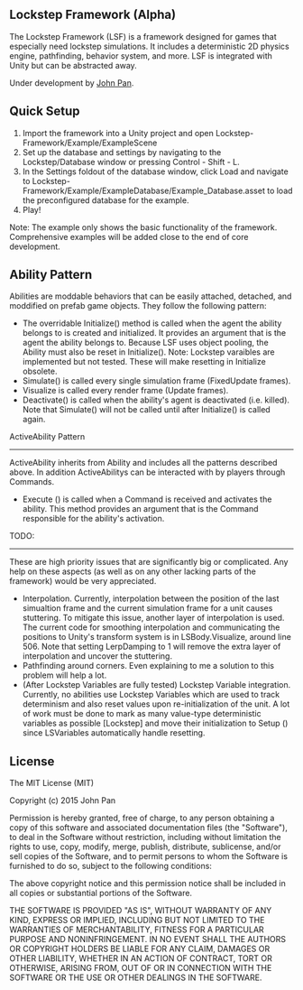 Lockstep Framework (Alpha)
------------------------
The Lockstep Framework (LSF) is a framework designed for games that especially need lockstep simulations. It includes a deterministic 2D physics engine, pathfinding, behavior system, and more. LSF is integrated with Unity but can be abstracted away.

Under development by [John Pan](https://github.com/SnpM).

Quick Setup
-----------
1. Import the framework into a Unity project and open Lockstep-Framework/Example/ExampleScene
2. Set up the database and settings by navigating to the Lockstep/Database window or pressing Control - Shift - L.
3. In the Settings foldout of the database window, click Load and navigate to Lockstep-Framework/Example/ExampleDatabase/Example_Database.asset to load the preconfigured database for the example.
4. Play!

Note: The example only shows the basic functionality of the framework. Comprehensive examples will be added close to the end of core development.

Ability Pattern
----------------
Abilities are moddable behaviors that can be easily attached, detached, and moddified on prefab game objects. They follow the following pattern:
- The overridable Initialize() method is called when the agent the ability belongs to is created and initialized. It provides an argument that is the agent the ability belongs to. Because LSF uses object pooling, the Ability must also be reset in Initialize(). Note: Lockstep varaibles are implemented but not tested. These will make resetting in Initialize obsolete.
- Simulate() is called every single simulation frame (FixedUpdate frames).
- Visualize is called every render frame (Update frames).
- Deactivate() is called when the ability's agent is deactivated (i.e. killed). Note that Simulate() will not be called until after Initialize() is called again.

ActiveAbility Pattern
_____________________________
ActiveAbility inherits from Ability and includes all the patterns described above. In addition ActiveAbilitys can be interacted with by players through Commands.
- Execute () is called when a Command is received and activates the ability. This method provides an argument that is the Command responsible for the ability's activation.
 
TODO:
______
These are high priority issues that are significantly big or complicated. Any help on these aspects (as well as on any other lacking parts of the framework) would be very appreciated.
- Interpolation. Currently, interpolation between the position of the last simualtion frame and the current simulation frame for a unit causes stuttering. To mitigate this issue, another layer of interpolation is used. The current code for smoothing interpolation and communicating the positions to Unity's transform system is in LSBody.Visualize, around line 506. Note that setting LerpDamping to 1 will remove the extra layer of interpolation and uncover the stuttering.
- Pathfinding around corners. Even explaining to me a solution to this problem will help a lot.
- (After Lockstep Variables are fully tested) Lockstep Variable integration. Currently, no abilities use Lockstep Variables which are used to track determinism and also reset values upon re-initialization of the unit. A lot of work must be done to mark as many value-type deterministic variables as possible [Lockstep] and move their initialization to Setup () since LSVariables automatically handle resetting.

License
--------
The MIT License (MIT)

Copyright (c) 2015 John Pan

Permission is hereby granted, free of charge, to any person obtaining a copy
of this software and associated documentation files (the "Software"), to deal
in the Software without restriction, including without limitation the rights
to use, copy, modify, merge, publish, distribute, sublicense, and/or sell
copies of the Software, and to permit persons to whom the Software is
furnished to do so, subject to the following conditions:

The above copyright notice and this permission notice shall be included in all
copies or substantial portions of the Software.

THE SOFTWARE IS PROVIDED "AS IS", WITHOUT WARRANTY OF ANY KIND, EXPRESS OR
IMPLIED, INCLUDING BUT NOT LIMITED TO THE WARRANTIES OF MERCHANTABILITY,
FITNESS FOR A PARTICULAR PURPOSE AND NONINFRINGEMENT. IN NO EVENT SHALL THE
AUTHORS OR COPYRIGHT HOLDERS BE LIABLE FOR ANY CLAIM, DAMAGES OR OTHER
LIABILITY, WHETHER IN AN ACTION OF CONTRACT, TORT OR OTHERWISE, ARISING FROM,
OUT OF OR IN CONNECTION WITH THE SOFTWARE OR THE USE OR OTHER DEALINGS IN THE
SOFTWARE.
